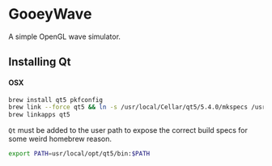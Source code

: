 GooeyWave
=============

A simple OpenGL wave simulator.

Installing Qt
------------

#### OSX

```bash
brew install qt5 pkfconfig
brew link --force qt5 && ln -s /usr/local/Cellar/qt5/5.4.0/mkspecs /usr/local/mkspecs && ln -s /usr/local/Cellar/qt5/5.4.0/plugins /usr/local/plugins
brew linkapps qt5
```

`Qt` must be added to the user path to expose the correct build specs for some weird homebrew reason.

```bash
export PATH=usr/local/opt/qt5/bin:$PATH
```